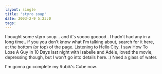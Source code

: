```yaml
---
layout: single
title: "styro soup"
date: 2003-2-9 5:23:0
tags: 
---
```


I bought some styro soup... and it's soooo gooood.. I hadn't had any in a long time.. if you you don't know what I'm talking about, search for it here, at the bottom (or top) of the page. Listening to Hello City. I saw How To Lose A Guy In 10 Days last night with Isabelle and Adèle, loved the movie, depressing though, but I won't go into details here. :) Need a glass of water.





I'm gonna go complete my Rubik's Cube now.



